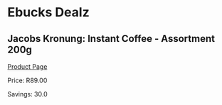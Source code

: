 
# Ebucks Dealz
## Jacobs Kronung: Instant Coffee - Assortment 200g
[Product Page](https://www.ebucks.com/web/shop/productSelected.do?prodId=342611398&catId=714893646)

Price: R89.00

Savings: 30.0


	